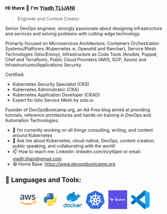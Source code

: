 ### Hi there 👋 I'm [Yiadh TLIJANI](https://www.linkedin.com/in/ytlijani/)
> Engineer and Content Creator




<div>
 <p>
Senior DevOps engineer, strongly passionate about designing infrastructure and services and solving problems with cutting-edge technology.

Primarily focused on Microservices Architecture, Containers Orchestration Systems/Platforms (Kubernetes ⎈, Openshit and Rancher), Service Mesh Technologies (Istio/Envoy), Infrastructure as Code Tools (Ansible, Puppet, Chef and Terraform), Public Cloud Providers (AWS, GCP, Azure) and Infrastructures/Applications Security.

Certified:
- Kubernetes Security Specialist (CKS)
- Kubernetes Administrator (CKA)
- Kubernetes Application Developer (CKAD)
- Expert for Istio Service Mesh by solo.io

Founder of DevOpsBootcamp.org, an Ad-Free blog aimed at providing tutorials, reference architectures and hands-on training in DevOps and Automation Technologies.
   
   
- 🔭 I’m currently working on all things consulting, writing, and content around Kubernetes 
- 💬 Ask me about Kubernetes, cloud-native, DevOps, content creation, public speaking, and collaborating with the world!
- 📫 How to reach me: Linkedin: linkedin.com/in/ytlijani or email: yiadh.tlijani@gmail.com
- 😄 Home Base: https://www.devopsbootcamp.org

</p>
</div>

## 🧰 Languages and Tools:
<p align="center">
<img src="https://raw.githubusercontent.com/github/explore/80688e429a7d4ef2fca1e82350fe8e3517d3494d/topics/aws/aws.png" alt="AWS" height="60" style="vertical-align:top; margin:4px">
<img src="https://raw.githubusercontent.com/github/explore/80688e429a7d4ef2fca1e82350fe8e3517d3494d/topics/python/python.png" alt="Python" height="60" style="vertical-align:top; margin:4px">
<img src="https://raw.githubusercontent.com/github/explore/80688e429a7d4ef2fca1e82350fe8e3517d3494d/topics/docker/docker.png" alt="Docker" height="60" style="vertical-align:top; margin:4px">
<img src="https://raw.githubusercontent.com/github/explore/80688e429a7d4ef2fca1e82350fe8e3517d3494d/topics/kubernetes/kubernetes.png" alt="Kubernetes" height="60" style="vertical-align:top; margin:4px">
 <img src="https://raw.githubusercontent.com/github/explore/80688e429a7d4ef2fca1e82350fe8e3517d3494d/topics/terraform/terraform.png" alt="Terraform" height="60" style="vertical-align:top; margin:4px">
<img src="https://raw.githubusercontent.com/github/explore/80688e429a7d4ef2fca1e82350fe8e3517d3494d/topics/visual-studio-code/visual-studio-code.png" alt="VS Code" height="60" style="vertical-align:top; margin:4px">
</p>

<!--
**Yiadh/Yiadh** is a ✨ _special_ ✨ repository because its `README.md` (this file) appears on your GitHub profile.

Here are some ideas to get you started:

- 🔭 I’m currently working on ...
- 🌱 I’m currently learning ...
- 👯 I’m looking to collaborate on ...
- 🤔 I’m looking for help with ...
- 💬 Ask me about ...
- 📫 How to reach me: ...
- 😄 Pronouns: ...
- ⚡ Fun fact: ...
-->
